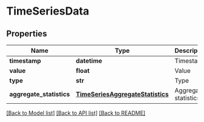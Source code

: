 # TimeSeriesData

## Properties
Name | Type | Description | Notes
------------ | ------------- | ------------- | -------------
**timestamp** | **datetime** | Timestamp | 
**value** | **float** | Value | 
**type** | **str** | Type | 
**aggregate_statistics** | [**TimeSeriesAggregateStatistics**](TimeSeriesAggregateStatistics.md) | Aggregate statistics | [optional] 

[[Back to Model list]](../README.md#documentation-for-models) [[Back to API list]](../README.md#documentation-for-api-endpoints) [[Back to README]](../README.md)


